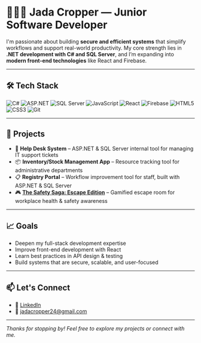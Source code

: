 # 👩🏽‍💻 Jada Cropper — Junior Software Developer

I'm passionate about building **secure and efficient systems** that simplify workflows and support real-world productivity. My core strength lies in **.NET development with C# and SQL Server**, and I’m expanding into **modern front-end technologies** like React and Firebase.

---

## 🛠 Tech Stack

![C#](https://img.shields.io/badge/C%23-239120?style=flat&logo=c-sharp&logoColor=white)
![ASP.NET](https://img.shields.io/badge/ASP.NET-512BD4?style=flat&logo=.net&logoColor=white)
![SQL Server](https://img.shields.io/badge/SQL%20Server-CC2927?style=flat&logo=microsoftsqlserver&logoColor=white)
![JavaScript](https://img.shields.io/badge/JavaScript-F7DF1E?style=flat&logo=javascript&logoColor=black)
![React](https://img.shields.io/badge/React-61DAFB?style=flat&logo=react&logoColor=black)
![Firebase](https://img.shields.io/badge/Firebase-FFCA28?style=flat&logo=firebase&logoColor=black)
![HTML5](https://img.shields.io/badge/HTML5-E34F26?style=flat&logo=html5&logoColor=white)
![CSS3](https://img.shields.io/badge/CSS3-1572B6?style=flat&logo=css3&logoColor=white)
![Git](https://img.shields.io/badge/Git-F05032?style=flat&logo=git&logoColor=white)

---

## 🚀 Projects

- 🔐 **Help Desk System** – ASP.NET & SQL Server internal tool for managing IT support tickets  
- 📦 **Inventory/Stock Management App** – Resource tracking tool for administrative departments  
- 📋 **Registry Portal** – Workflow improvement tool for staff, built with ASP.NET & SQL Server  
- 🎮 **[The Safety Saga: Escape Edition](https://github.com/Jadez-25/Escape-Room)** – Gamified escape room for workplace health & safety awareness

---

## 📈 Goals

- Deepen my full-stack development expertise  
- Improve front-end development with React  
- Learn best practices in API design & testing  
- Build systems that are secure, scalable, and user-focused

---

## 📫 Let's Connect

- 🔗 [LinkedIn](https://www.linkedin.com/in/jadacropper)  
- 📧 jadacropper24@gmail.com 

---

*Thanks for stopping by! Feel free to explore my projects or connect with me.*

